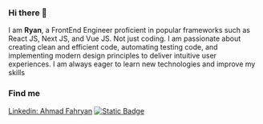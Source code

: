 ### Hi there 👋

I am **Ryan**, a FrontEnd Engineer proficient in popular frameworks such as React JS, Next JS, and Vue JS. Not just coding. I am passionate about creating clean and efficient code, automating testing code, and implementing modern design principles to deliver intuitive user experiences. I am always eager to learn new technologies and improve my skills

### Find me

[Linkedin: Ahmad Fahryan](https://img.shields.io/badge/-Ahmad_Fahryan-blue?style=flat&logo=linkedin&link=https%3A%2F%2Fwww.linkedin.com%2Fin%2Fahmad-fahryan-46b699a5%2F
)
<a href="mailto:ahmadfahryan66@gmail.com"><img alt="Static Badge" src="https://img.shields.io/badge/-Ahmad_Fahryan-blue?style=flat&logo=gmail&logoColor=white"></a>
